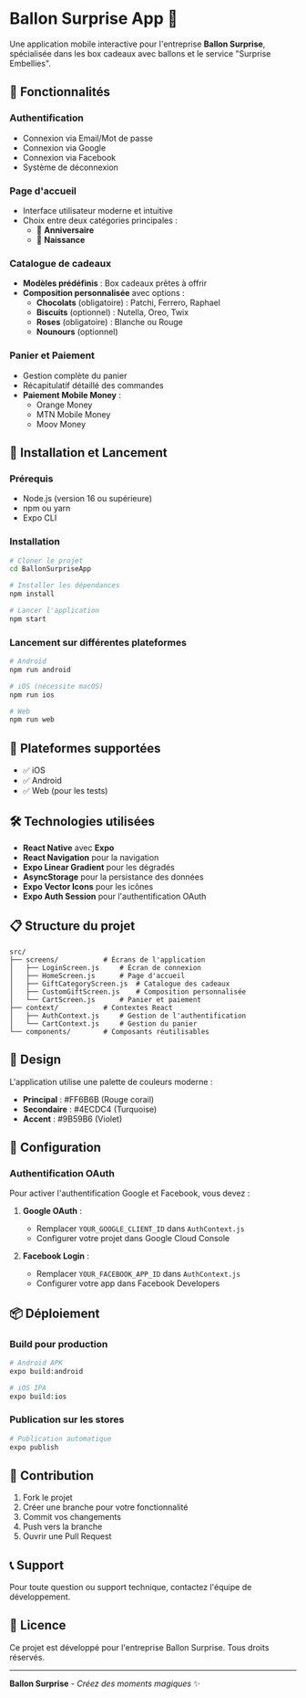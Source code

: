 # Ballon Surprise App 🎈

Une application mobile interactive pour l'entreprise **Ballon Surprise**, spécialisée dans les box cadeaux avec ballons et le service "Surprise Embellies".

## 🌟 Fonctionnalités

### Authentification
- Connexion via Email/Mot de passe
- Connexion via Google
- Connexion via Facebook
- Système de déconnexion

### Page d'accueil
- Interface utilisateur moderne et intuitive
- Choix entre deux catégories principales :
  - 🎉 **Anniversaire**
  - 👶 **Naissance**

### Catalogue de cadeaux
- **Modèles prédéfinis** : Box cadeaux prêtes à offrir
- **Composition personnalisée** avec options :
  - **Chocolats** (obligatoire) : Patchi, Ferrero, Raphael
  - **Biscuits** (optionnel) : Nutella, Oreo, Twix
  - **Roses** (obligatoire) : Blanche ou Rouge
  - **Nounours** (optionnel)

### Panier et Paiement
- Gestion complète du panier
- Récapitulatif détaillé des commandes
- **Paiement Mobile Money** :
  - Orange Money
  - MTN Mobile Money
  - Moov Money

## 🚀 Installation et Lancement

### Prérequis
- Node.js (version 16 ou supérieure)
- npm ou yarn
- Expo CLI

### Installation
```bash
# Cloner le projet
cd BallonSurpriseApp

# Installer les dépendances
npm install

# Lancer l'application
npm start
```

### Lancement sur différentes plateformes
```bash
# Android
npm run android

# iOS (nécessite macOS)
npm run ios

# Web
npm run web
```

## 📱 Plateformes supportées
- ✅ iOS
- ✅ Android
- ✅ Web (pour les tests)

## 🛠 Technologies utilisées

- **React Native** avec **Expo**
- **React Navigation** pour la navigation
- **Expo Linear Gradient** pour les dégradés
- **AsyncStorage** pour la persistance des données
- **Expo Vector Icons** pour les icônes
- **Expo Auth Session** pour l'authentification OAuth

## 📋 Structure du projet

```
src/
├── screens/           # Écrans de l'application
│   ├── LoginScreen.js     # Écran de connexion
│   ├── HomeScreen.js      # Page d'accueil
│   ├── GiftCategoryScreen.js  # Catalogue des cadeaux
│   ├── CustomGiftScreen.js    # Composition personnalisée
│   └── CartScreen.js      # Panier et paiement
├── context/           # Contextes React
│   ├── AuthContext.js     # Gestion de l'authentification
│   └── CartContext.js     # Gestion du panier
└── components/        # Composants réutilisables
```

## 🎨 Design

L'application utilise une palette de couleurs moderne :
- **Principal** : #FF6B6B (Rouge corail)
- **Secondaire** : #4ECDC4 (Turquoise)
- **Accent** : #9B59B6 (Violet)

## 🔧 Configuration

### Authentification OAuth
Pour activer l'authentification Google et Facebook, vous devez :

1. **Google OAuth** :
   - Remplacer `YOUR_GOOGLE_CLIENT_ID` dans `AuthContext.js`
   - Configurer votre projet dans Google Cloud Console

2. **Facebook Login** :
   - Remplacer `YOUR_FACEBOOK_APP_ID` dans `AuthContext.js`
   - Configurer votre app dans Facebook Developers

## 📦 Déploiement

### Build pour production
```bash
# Android APK
expo build:android

# iOS IPA
expo build:ios
```

### Publication sur les stores
```bash
# Publication automatique
expo publish
```

## 🤝 Contribution

1. Fork le projet
2. Créer une branche pour votre fonctionnalité
3. Commit vos changements
4. Push vers la branche
5. Ouvrir une Pull Request

## 📞 Support

Pour toute question ou support technique, contactez l'équipe de développement.

## 📄 Licence

Ce projet est développé pour l'entreprise Ballon Surprise. Tous droits réservés.

---

**Ballon Surprise** - *Créez des moments magiques* ✨